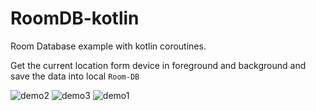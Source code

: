 # RoomDB-kotlin

Room Database example with kotlin coroutines.

Get the current location form device in foreground and background and save the data into local `Room-DB`


![demo2](https://user-images.githubusercontent.com/59280494/216937600-2d378751-0b70-4d16-97ae-2959cbc5cefb.jpg)
![demo3](https://user-images.githubusercontent.com/59280494/216937609-ba990711-298a-4170-965f-8d665c1e8a40.jpg)
![demo1](https://user-images.githubusercontent.com/59280494/216937618-afbbc69f-df1a-4707-90cb-58cccddd9b14.jpg)
